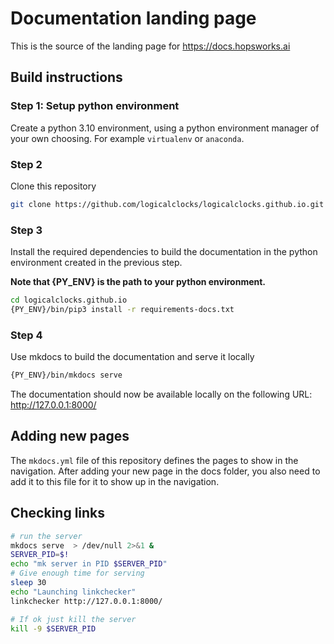 # Documentation landing page

This is the source of the landing page for https://docs.hopsworks.ai

## Build instructions

### Step 1: Setup python environment

Create a python 3.10 environment, using a python environment manager of your own choosing. For example `virtualenv` or `anaconda`.

### Step 2

Clone this repository

```bash
git clone https://github.com/logicalclocks/logicalclocks.github.io.git
```

### Step 3

Install the required dependencies to build the documentation in the python environment created in the previous step.

**Note that {PY_ENV} is the path to your python environment.**

```bash
cd logicalclocks.github.io
{PY_ENV}/bin/pip3 install -r requirements-docs.txt
```

### Step 4

Use mkdocs to build the documentation and serve it locally

```bash
{PY_ENV}/bin/mkdocs serve
```

The documentation should now be available locally on the following URL: http://127.0.0.1:8000/

## Adding new pages

The `mkdocs.yml` file of this repository defines the pages to show in the navigation. 
After adding your new page in the docs folder, you also need to add it to this file for it to show up in the navigation.

## Checking links

``` bash
# run the server
mkdocs serve  > /dev/null 2>&1 &
SERVER_PID=$!
echo "mk server in PID $SERVER_PID"
# Give enough time for serving
sleep 30
echo "Launching linkchecker"
linkchecker http://127.0.0.1:8000/

# If ok just kill the server
kill -9 $SERVER_PID
```
